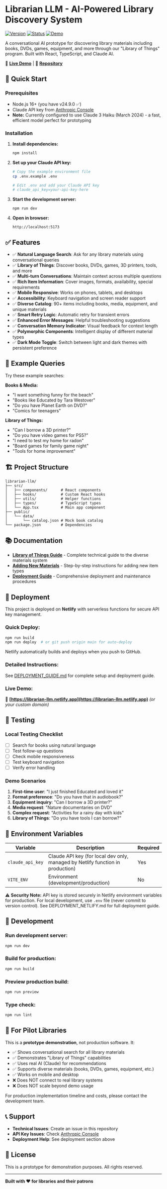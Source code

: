# Librarian LLM - AI-Powered Library Discovery System

[![Version](https://img.shields.io/badge/version-2.0.0-blue)](https://github.com/assembly-labs/drew-garraway-consulting/tree/main/librarian-llm)
[![Status](https://img.shields.io/badge/status-production%20ready-green)](https://drewgarraway.com/librarian-llm/)
[![Demo](https://img.shields.io/badge/demo-live-orange)](https://drewgarraway.com/librarian-llm/)

A conversational AI prototype for discovering library materials including books, DVDs, games, equipment, and more through our "Library of Things" program. Built with React, TypeScript, and Claude AI.

🔗 **[Live Demo](https://drewgarraway.com/librarian-llm/)** | 📂 **[Repository](https://github.com/assembly-labs/drew-garraway-consulting/tree/main/librarian-llm)**

## 🚀 Quick Start

### Prerequisites

- Node.js 16+ (you have v24.9.0 ✅)
- Claude API key from [Anthropic Console](https://console.anthropic.com/)
- **Note:** Currently configured to use Claude 3 Haiku (March 2024) - a fast, efficient model perfect for prototyping

### Installation

1. **Install dependencies:**
   ```bash
   npm install
   ```

2. **Set up your Claude API key:**
   ```bash
   # Copy the example environment file
   cp .env.example .env

   # Edit .env and add your Claude API key
   # claude_api_key=your-api-key-here
   ```

3. **Start the development server:**
   ```bash
   npm run dev
   ```

4. **Open in browser:**
   ```
   http://localhost:5173
   ```

## ✅ Features

- ✅ **Natural Language Search**: Ask for any library materials using conversational queries
- ✅ **Library of Things**: Discover books, DVDs, games, 3D printers, tools, and more
- ✅ **Multi-turn Conversations**: Maintain context across multiple questions
- ✅ **Rich Item Information**: Cover images, formats, availability, special requirements
- ✅ **Mobile Responsive**: Works on phones, tablets, and desktops
- ✅ **Accessibility**: Keyboard navigation and screen reader support
- ✅ **Diverse Catalog**: 90+ items including books, media, equipment, and unique materials
- ✅ **Smart Retry Logic**: Automatic retry for transient errors
- ✅ **Enhanced Error Messages**: Helpful troubleshooting suggestions
- ✅ **Conversation Memory Indicator**: Visual feedback for context length
- ✅ **Polymorphic Components**: Intelligent display of different material types
- ✅ **Dark Mode Toggle**: Switch between light and dark themes with persistent preference

## 🎯 Example Queries

Try these example searches:

**Books & Media:**
- "I want something funny for the beach"
- "Books like Educated by Tara Westover"
- "Do you have Planet Earth on DVD?"
- "Comics for teenagers"

**Library of Things:**
- "Can I borrow a 3D printer?"
- "Do you have video games for PS5?"
- "I need to test my home for radon"
- "Board games for family game night"
- "Tools for home improvement"

## 🏗️ Project Structure

```
librarian-llm/
├── src/
│   ├── components/      # React components
│   ├── hooks/           # Custom React hooks
│   ├── utils/           # Helper functions
│   ├── types/           # TypeScript types
│   └── App.tsx          # Main app component
├── public/
│   └── data/
│       └── catalog.json # Mock book catalog
└── package.json         # Dependencies
```

## 📚 Documentation

- **[Library of Things Guide](LIBRARY_OF_THINGS_GUIDE.md)** - Complete technical guide to the diverse materials system
- **[Adding New Materials](ADDING_NEW_MATERIALS.md)** - Step-by-step instructions for adding new item types
- **[Deployment Guide](DEPLOYMENT_GUIDE.md)** - Comprehensive deployment and maintenance procedures

## 🚢 Deployment

This project is deployed on **Netlify** with serverless functions for secure API key management.

### Quick Deploy:
```bash
npm run build
npm run deploy  # or git push origin main for auto-deploy
```
Netlify automatically builds and deploys when you push to GitHub.

### Detailed Instructions:
See [DEPLOYMENT_GUIDE.md](DEPLOYMENT_GUIDE.md) for complete setup and deployment guide.

### Live Demo:
🔗 **[https://librarian-llm.netlify.app](https://librarian-llm.netlify.app)** *(or your custom domain)*

## 🧪 Testing

### Local Testing Checklist

- [ ] Search for books using natural language
- [ ] Test follow-up questions
- [ ] Check mobile responsiveness
- [ ] Test keyboard navigation
- [ ] Verify error handling

### Demo Scenarios

1. **First-time user**: "I just finished Educated and loved it"
2. **Format preference**: "Do you have that in audiobook?"
3. **Equipment inquiry**: "Can I borrow a 3D printer?"
4. **Media request**: "Nature documentaries on DVD"
5. **Complex request**: "Activities for a rainy day with kids"
6. **Library of Things**: "Do you have tools I can borrow?"

## 🔑 Environment Variables

| Variable | Description | Required |
|----------|-------------|----------|
| `claude_api_key` | Claude API key (for local dev only, managed by Netlify function in production) | Yes |
| `VITE_ENV` | Environment (development/production) | No |

⚠️ **Security Note:** API key is stored securely in Netlify environment variables for production. For local development, use `.env` file (never commit to version control). See DEPLOYMENT_NETLIFY.md for full deployment guide.

## 📝 Development

### Run development server:
```bash
npm run dev
```

### Build for production:
```bash
npm run build
```

### Preview production build:
```bash
npm run preview
```

### Type check:
```bash
npm run lint
```

## 🤝 For Pilot Libraries

This is a **prototype demonstration**, not production software. It:
- ✅ Shows conversational search for all library materials
- ✅ Demonstrates "Library of Things" capabilities
- ✅ Uses real AI (Claude) for recommendations
- ✅ Supports diverse materials (books, DVDs, games, equipment, etc.)
- ✅ Works on mobile and desktop
- ❌ Does NOT connect to real library systems
- ❌ Does NOT scale beyond demo usage

For production implementation timeline and costs, please contact the development team.

## 📞 Support

- **Technical Issues**: Create an issue in this repository
- **API Key Issues**: Check [Anthropic Console](https://console.anthropic.com/)
- **Deployment Help**: See deployment section above

## 📄 License

This is a prototype for demonstration purposes. All rights reserved.

---

**Built with ❤️ for libraries and their patrons**